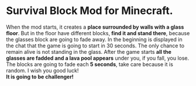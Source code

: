 # Survival Block Mod for Minecraft.
When the mod starts, it creates a **place surrounded by walls with a glass floor**. 
But in the floor have different blocks, **find it and stand there**, because the glasses block are going to fade away. 
In the beginning is displayed in the chat that the game is going to start in 30 seconds. 
The only chance to remain alive is not standing in the glass. 
After the game starts **all the glasses are fadded and a lava pool appears** under you, if you fall, you lose. 
The blocks are going to fade each **5 seconds**, take care because it is random. 
I wish you good luck!  
**It is going to be challenger!**
